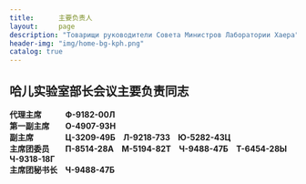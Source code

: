```yaml
---
title:      主要负责人
layout:     page
description: "Товарищи руководители Совета Министров Лаборатории Хаера"
header-img: "img/home-bg-kph.png"
catalog: true
---
```


## 哈儿实验室部长会议主要负责同志

**代理主席**&emsp;&emsp;&emsp;**Ф-9182-00Л**  
**第一副主席**&emsp;&emsp;**О-4907-93Н**  
**副主席**&emsp;&emsp;&emsp;&emsp;**Ц-3209-49Б**&emsp;**Л-9218-73З**&emsp;**Ю-5282-43Ц**  
**主席团委员**&emsp;&emsp;**П-8514-28А**&emsp;**М-5194-82Т**&emsp;**Ч-9488-47Б**&emsp;**Т-6454-28Ы**&emsp;**Ч-9318-18Г**  
**主席团秘书长**&emsp;**Ч-9488-47Б**

<!--**主席**&emsp;&emsp;&emsp;&emsp;&emsp;**Л-1917-11С**  -->